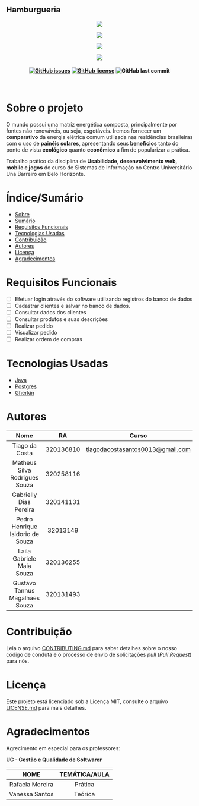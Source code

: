 ## Hamburgueria

<p align="center">
  <img src="https://i.ibb.co/7rfSNY6/13502b64-e4ff-4ea4-9f2c-d0e0d83248f8.jpg">
</p>
<p align="center">
  <img src="https://i.ibb.co/m82Wyw5/203abb60-7334-4e59-9df4-ad40909f69fe.jpg">
</p>
<p align="center">
  <img src="https://i.ibb.co/4Y6Yp7m/9ebaeee8-7e70-41e5-9cc0-fd4a6c23cfbe.jpg">
</p>
<p align="center">
  <img src="https://i.ibb.co/pK1VtFG/a6a22736-9cfb-4d55-99c1-f5dc7d460be4.jpg">
</p>


<h4 align="center">
  
[![GitHub issues](https://img.shields.io/github/issues/TechMibr/SolarEconomy?style=for-the-badge)](https://github.com/TechMibr/SolarEconomy/issues) [![GitHub license](https://img.shields.io/github/license/TechMibr/SolarEconomy?style=for-the-badge)](https://github.com/TechMibr/SolarEconomy/blob/main/LICENSE) ![GitHub last commit](https://img.shields.io/github/last-commit/techMibr/SolarEconomy?style=for-the-badge)
</h4>
<br>

# Sobre o projeto
O mundo possui uma matriz energética composta, principalmente por fontes não renováveis, ou seja, esgotáveis. Iremos fornecer um **comparativo** da energia elétrica comum utilizada nas residências brasileiras com o uso de **painéis solares**, apresentando seus **benefícios** tanto do ponto de vista **ecológico** quanto **econômico** a fim de popularizar a prática.

Trabalho prático da disciplina de **Usabilidade, desenvolvimento web, mobile e jogos** do curso de Sistemas de Informação no Centro Universitário Una Barreiro em Belo Horizonte.

# Índice/Sumário

* [Sobre](#sobre-o-projeto)
* [Sumário](#índice/sumário)
* [Requisitos Funcionais](#requisitos-funcionais)
* [Tecnologias Usadas](#tecnologias-usadas)
* [Contribuição](#contribuição)
* [Autores](#autores)
* [Licença](#licença)
* [Agradecimentos](#agradecimentos)

# Requisitos Funcionais 

- [ ] Efetuar login através do software utilizando registros do banco de dados
- [ ] Cadastrar clientes e salvar no banco de dados.
- [ ] Consultar dados dos clientes 
- [ ] Consultar produtos e suas descrições
- [ ] Realizar pedido
- [ ] Visualizar pedido
- [ ] Realizar ordem de compras

# Tecnologias Usadas

- [Java](https://https://java.dev/)
- [Postgres](https://postgres.dev/)
- [Gherkin](https://gherkin.dev)

# Autores

| Nome  | RA  |Curso | SEMESTRE  |
| :------------: | :------------: | :------------: | :------------: |
|Tiago da Costa |	320136810|	tiagodacostasantos0013@gmail.com|	4°
|Matheus Silva Rodrigues Souza | 	 320258116| 	   |	 ?º
|Gabrielly Dias Pereira |	320141131|	 |	?°
|Pedro Henrique Isidorio de Souza |	32013149|	   |	?°
|Laila Gabriele Maia Souza|	320136255|	 |	?º
|Gustavo Tannus Magalhaes Souza |	320131493|	 |	?º



# Contribuição

Leia o arquivo [CONTRIBUTING.md](CONTRIBUTING.md) para saber detalhes sobre o nosso código de conduta e o processo de envio de solicitações *pull* (*Pull Request*) para nós.

# Licença

Este projeto está licenciado sob a Licença MIT, consulte o arquivo [LICENSE.md](https://github.com/TechMibr/SolarEconomy/blob/main/LICENSE "LICENSE.md") para mais detalhes.

# Agradecimentos

Agrecimento em especial para os professores:

<b> UC - Gestão e Qualidade de Softwarer</b>

|  NOME |  TEMÁTICA/AULA |
| :------------: | :------------: |
| Rafaela Moreira  | Prática  |
|  Vanessa Santos |  Teórica |
